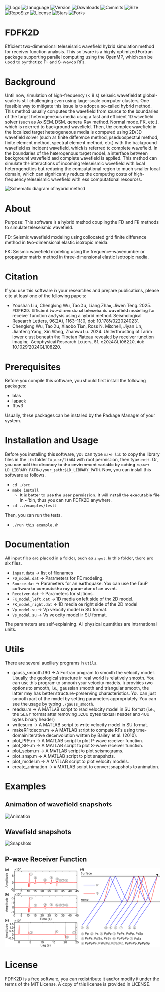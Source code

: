 <!-- # ![Logo](https://github.com/YoushanLiu/FDFK2D/blob/master/images/FDFK2D.png) -->
![Logo](https://github.com/YoushanLiu/FDFK2D/blob/master/images/FDFK2D.png|100x20)
![Lanuguage](https://img.shields.io/badge/-Fortran-734f96?logo=fortran)
![Version](https://img.shields.io/static/v1?label=version&message=0.8&color=blue)
![Downloads](https://img.shields.io/github/downloads/YoushanLiu/FDFK2D/total)
![Commits](https://img.shields.io/github/commit-activity/m/YoushanLiu/FDFK2D)
![Size](https://img.shields.io/github/languages/code-size/YoushanLiu/FDFK2D)
![RepoSize](https://img.shields.io/github/repo-size/YoushanLiu/FDFK2D)
![License](https://img.shields.io/github/license/YoushanLiu/FDFK2D)
![Stars](https://img.shields.io/github/stars/YoushanLiu/FDFK2D)
![Forks](https://img.shields.io/github/forks/YoushanLiu/FDFK2D)
# FDFK2D
Efficient two-dimensional teleseismic wavefield hybrid simulation method for receiver function analysis. This software is a highly optimized Fortran package supporting parallel computing using the OpenMP, which can be used to synthetize P- and S-waves RFs.

# Background
Until now, simulation of high-frequency (< 8 s) seismic wavefield at global-scale is still challenging even using large-scale computer clusters. One feasible way to mitigate this issue is to adopt a so-called hybrid method. This method usually computes the wavefield from source to the boundaries of the target heterogeneous media using a fast and efficient 1D wavefield solver (such as AxiSEM, DSM, general Ray method, Normal mode, FK, etc.), which is referred to background wavefield. Then, the complex wavefield in the localized target heterogeneous media is computed using 2D/3D wavefield solver (such as finite difference method, pseduospectral method, finite element method, spectral element method, etc.) with the background wavefield as incident wavefield, which is referred to complete wavefield. In the boundaries of the heterogenous target model, a interface between background wavefield and complete wavefield is applied. This method can simulate the interactions of incoming teleseismic wavefield with local heterogeneities but reducing the computational region to much smaller local domain, which can significantly reduce the computing costs of high-frequency teleseismic wavefield with less computational resources. 

![Schematic diagram of hybrid method](https://github.com/YoushanLiu/FDFK2D/blob/master/images/Hybrid%20method.png)

# About
Purpose: This software is a hybrid method coupling the FD and FK methods to simulate teleseismic wavefield.

FD: Seismic wavefield modeling using collocated grid finite difference method in two-dimensional elastic isotropic meida.

FK: Seismic wavefield modeling using the frequency-wavenumber or propagator matrix method in three-dimensional elastic isotropic media.

# Citation
If you use this software in your researches and prepare publications, please cite at least one of the following papers:

- Youshan Liu, Chenglong Wu, Tao Xu, Liang Zhao, Jiwen Teng. 2025. FDFK2D: Efficient two-dimensional teleseismic wavefield modeling
   for receiver function analysis using a hybrid method. Seismological Research Letters, 96(2A), 1163–1180, doi: 10.1785/0220240231.
- Chenglong Wu, Tao Xu, Xiaobo Tian, Ross N. Mitchell, Jiyan Lin, Jianfeng Yang, Xin Wang, Zhanwu Lu. 2024. Underthrusting of Tarim
   lower crust beneath the Tibetan Plateau revealed by receiver function imaging. Geophysical Research Letters, 51, e2024GL108220, doi: 10.1029/2024GL108220.

# Prerequisites
Before you compile this software, you should first install the following packages:
- blas
- lapack
- fftw3

Usually, these packages can be installed by the Package Manager of your system.

# Installation and Usage
Before you installing this software, you can type `make lib` to copy the library files in the `lib` folder to `/usr/lib64` with root permission, then type `exit`.
Or, you can add the directory to the environment variable by setting `export LD_LIBRARY_PATH=/your_path:$LD_LIBRARY_PATH`.
Now, you can install this software as follows.
- `cd ./src`
- `make install`
   - It is better to use the user permission. It will install the executable file in ~/bin, thus you can run FDFK2D anywhere.
- `cd ../examples/test1`

Then, you can run the tests.
- `./run_this_example.sh`

# Documentation
All input files are placed in a folder, such as `input`.
In this folder, there are six files.
- `inpar.data`         -> list of filenames
- `FD_model.dat`       -> Parameters for FD modeling.
- `Source.dat`         -> Parameters for an earthquake. You can use the TauP software to compute the ray parameter of an event.
- `Receiver.dat`       -> Parameters for stations.
- `FK_model_left.dat`  -> 1D media on left side of the 2D model.
- `FK_model_right.dat` -> 1D media on right side of the 2D model.
- `Vp_model.su`        -> Vp velocity model in SU format.
- `Vs_model.su`        -> Vs velocity model in SU format.

The parameters are self-explaining. All physical quantities are international units.

# Utils
There are several auxiliary programs in `utils`.
- gauss_smooth.f90 -> A Fortran program to smooth the velocity model. Usually, the geological structure in real world is relatively smooth. You can use this program to smooth your velocity models. It provides two options to smooth, i.e., gaussian smooth and triangular smooth, the latter may has better structure-preserving characteristics. You can just smooth part of the model by setting parameters appropriately. You can see the usage by typing `./gauss_smooth`.
- readsu.m         -> A MATLAB script to read velocity model in SU format (i.e., the SEGY format after removing 3200 bytes textual header and 400 bytes binary header).
- writesu.m        -> A MATLAB script to write velocity model in SU format.
- makeRFitdecon.m  -> A MATLAB script to compute RFs using time-domain iterative deconvolution written by Bailey, et al. (2010).
- plot_PRF.m       -> A MATLAB script to plot P-wave receiver function.
- plot_SRF.m       -> A MATLAB script to plot S-wave receiver function.
- plot_seism.m     -> A MATLAB script to plot seismograms.
- plot_snap.m      -> A MATLAB script to plot snapshots.
- plot_model.m     -> A MATLAB script to plot velocity models.
- create_animation -> A MATLAB script to convert snapshots to animation.

# Examples


## Animation of wavefield snapshots
![Animation](https://github.com/YoushanLiu/FDFK2D/blob/master/images/Altyn.gif)


## Wavefield snapshots
![Snapshots](https://github.com/YoushanLiu/FDFK2D/blob/master/images/snapshots.png)


## P-wave Receiver Function
![PRF](https://github.com/YoushanLiu/FDFK2D/blob/master/images/PRF.png)


# License
FDFK2D is a free software, you can redistribute it and/or modify it under the terms of the MIT License. A copy of this license is provided in LICENSE.
